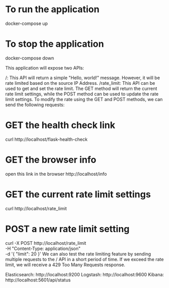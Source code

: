 # To run the application
docker-compose up

# To stop the application
docker-compose down

This application will expose two APIs:

/: This API will return a simple "Hello, world!" message. However, it will be rate limited based on the source IP Address.
/rate_limit: This API can be used to get and set the rate limit. The GET method will return the current rate limit settings, while the POST method can be used to update the rate limit settings.
To modify the rate using the GET and POST methods, we can send the following requests:

# GET the health check link
curl http://localhost/flask-health-check

# GET the browser info
open this link in the browser http://localhost/info

# GET the current rate limit settings
curl http://localhost/rate_limit

# POST a new rate limit setting
curl -X POST http://localhost/rate_limit \
    -H "Content-Type: application/json" \
    -d '{
        "limit": 20
    }'
We can also test the rate limiting feature by sending multiple requests to the / API in a short period of time. If we exceed the rate limit, we will receive a 429 Too Many Requests response.

Elasticsearch: http://localhost:9200
Logstash: http://localhost:9600
Kibana: http://localhost:5601/api/status
